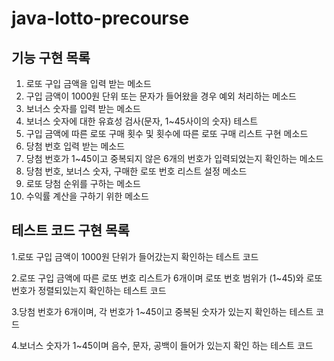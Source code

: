 # java-lotto-precourse
## 기능 구현 목록
1. 로또 구입 금액을 입력 받는 메소드
2. 구입 금액이 1000원 단위 또는 문자가 들어왔을 경우 예외 처리하는 메소드
3. 보너스 숫자를 입력 받는 메소드
4. 보너스 숫자에 대한 유효성 검사(문자, 1~45사이의 숫자) 테스트
5. 구입 금액에 따른 로또 구매 횟수 및 횟수에 따른 로또 구매 리스트 구현 메소드
6. 당첨 번호 입력 받는 메소드
7. 당첨 번호가 1~45이고 중복되지 않은 6개의 번호가 입력되었는지 확인하는 메소드
8. 당첨 번호, 보너스 숫자, 구매한 로또 번호 리스트 설정 메소드
9. 로또 당첨 순위를 구하는 메소드
10. 수익률 계산을 구하기 위한 메소드

## 테스트 코드 구현 목록
1.로또 구입 금액이 1000원 단위가 들어갔는지 확인하는 테스트 코드

2.로또 구입 금액에 따른 로또 번호 리스트가 6개이며 로또 번호 범위가 (1~45)와 로또 번호가 정렬되있는지 확인하는 테스트 코드

3.당첨 번호가 6개이며, 각 번호가 1~45이고 중복된 숫자가 있는지 확인하는 테스트 코드

4.보너스 숫자가 1~45이며 음수, 문자, 공백이 들어가 있는지 확인 하는 테스트 코드

